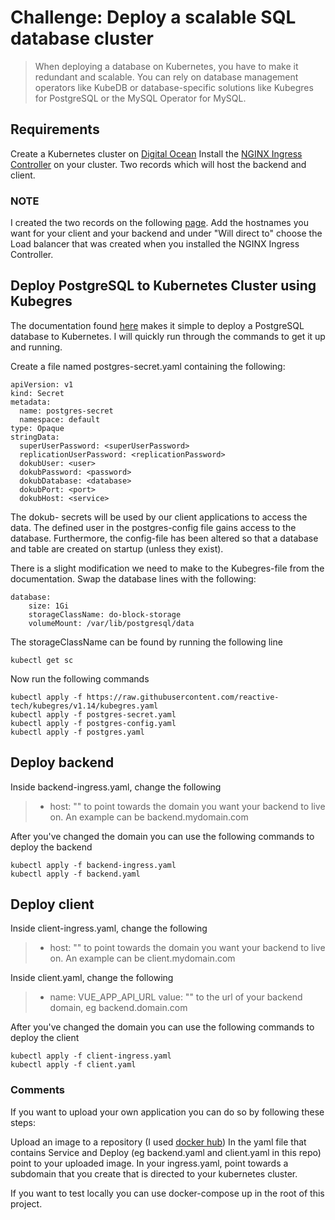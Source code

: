 
# Challenge: Deploy a scalable SQL database cluster
>When deploying a database on Kubernetes, you have to make it redundant and scalable. You can rely on database management operators like KubeDB or database-specific solutions like Kubegres for PostgreSQL or the MySQL Operator for MySQL. 

## Requirements
Create a Kubernetes cluster on [Digital Ocean](https://www.digitalocean.com/products/kubernetes/)
Install the [NGINX Ingress Controller](https://marketplace.digitalocean.com/apps/nginx-ingress-controller) on your cluster.
Two records which will host the backend and client.

### NOTE
I created the two records on the following [page](https://cloud.digitalocean.com/networking/domains/). Add the hostnames you want for your client and your backend and under "Will direct to" choose the Load balancer that was created when you installed the NGINX Ingress Controller.

## Deploy PostgreSQL to Kubernetes Cluster using Kubegres

The documentation found [here](https://www.kubegres.io/doc/getting-started.html) makes it simple to deploy a PostgreSQL database to Kubernetes. I will quickly run through the commands to get it up and running.

Create a file named postgres-secret.yaml containing the following:
```
apiVersion: v1
kind: Secret
metadata:
  name: postgres-secret
  namespace: default
type: Opaque
stringData:
  superUserPassword: <superUserPassword>
  replicationUserPassword: <replicationPassword>  
  dokubUser: <user>
  dokubPassword: <password>
  dokubDatabase: <database>
  dokubPort: <port>
  dokubHost: <service>

```
The dokub- secrets will be used by our client applications to access the data. 
The defined user in the postgres-config file gains access to the database. 
Furthermore, the config-file has been altered so that a database and table are created on startup (unless they exist). 

There is a slight modification we need to make to the Kubegres-file from the documentation. Swap the database lines with the following:
``` 
database:
    size: 1Gi
    storageClassName: do-block-storage
    volumeMount: /var/lib/postgresql/data
```
The storageClassName can be found by running the following line
```
kubectl get sc
```
Now run the following commands
```
kubectl apply -f https://raw.githubusercontent.com/reactive-tech/kubegres/v1.14/kubegres.yaml
kubectl apply -f postgres-secret.yaml
kubectl apply -f postgres-config.yaml
kubectl apply -f postgres.yaml
```
## Deploy backend    
Inside backend-ingress.yaml, change the following 
>  - host: ""
to point towards the domain you want your backend to live on. An example can be backend.mydomain.com

After you've changed the domain you can use the following commands to deploy the backend
```
kubectl apply -f backend-ingress.yaml
kubectl apply -f backend.yaml
```

## Deploy client
Inside client-ingress.yaml, change the following 
>  - host: ""
to point towards the domain you want your backend to live on. An example can be client.mydomain.com

Inside client.yaml, change the following
>- name: VUE_APP_API_URL
>value: ""
to the url of your backend domain, eg backend.domain.com

After you've changed the domain you can use the following commands to deploy the client
```
kubectl apply -f client-ingress.yaml
kubectl apply -f client.yaml
```
### Comments
If you want to upload your own application you can do so by following these steps:

Upload an image to a repository (I used [docker hub](https://docs.docker.com/docker-hub/repos/))
In the yaml file that contains Service and Deploy (eg backend.yaml and client.yaml in this repo) point to your uploaded image.
In your ingress.yaml, point towards a subdomain that you create that is directed to your kubernetes cluster.

If you want to test locally you can use docker-compose up in the root of this project.